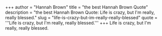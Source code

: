 +++
author = "Hannah Brown"
title = "the best Hannah Brown Quote"
description = "the best Hannah Brown Quote: Life is crazy, but I'm really, really blessed."
slug = "life-is-crazy-but-im-really-really-blessed"
quote = '''Life is crazy, but I'm really, really blessed.'''
+++
Life is crazy, but I'm really, really blessed.
